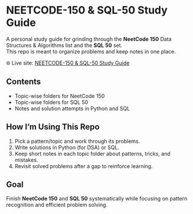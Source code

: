 # NEETCODE-150 & SQL-50 Study Guide

A personal study guide for grinding through the **NeetCode 150** Data Structures & Algorithms list and the **SQL 50** set.  
This repo is meant to organize problems and keep notes in one place.

🌐 Live site: [NEETCODE-150 & SQL-50 Study Guide](https://srijith-reddy.github.io/NEETCODE-150-SQL-50-Study-Guide/)

## Contents
- Topic-wise folders for NeetCode 150
- Topic-wise folders for SQL 50
- Notes and solution attempts in Python and SQL

## How I’m Using This Repo
1. Pick a pattern/topic and work through its problems.  
2. Write solutions in Python (for DSA) or SQL.  
3. Keep short notes in each topic folder about patterns, tricks, and mistakes.  
4. Revisit solved problems after a gap to reinforce learning.  

## Goal
Finish **NeetCode 150** and **SQL 50** systematically while focusing on pattern recognition and efficient problem solving.

